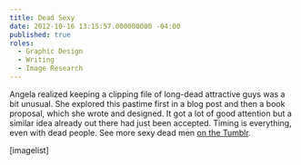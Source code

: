 ```yaml
---
title: Dead Sexy
date: 2012-10-16 13:15:57.000000000 -04:00
published: true
roles:
  - Graphic Design
  - Writing
  - Image Research
---
```

Angela realized keeping a clipping file of long-dead attractive guys was a bit unusual. She explored this pastime first in a blog post and then a book proposal, which she wrote and designed. It got a lot of good attention but a similar idea already out there had just been accepted. Timing is everything, even with dead people. See more sexy dead men <a href="http://mydeaddate.tumblr.com/" target="_blank">on the Tumblr</a>.

[imagelist]
